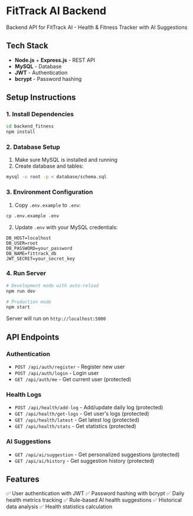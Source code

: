 # FitTrack AI Backend

Backend API for FitTrack AI - Health & Fitness Tracker with AI Suggestions

## Tech Stack
- **Node.js** + **Express.js** - REST API
- **MySQL** - Database
- **JWT** - Authentication
- **bcrypt** - Password hashing

## Setup Instructions

### 1. Install Dependencies
```bash
cd backend_fitness
npm install
```

### 2. Database Setup
1. Make sure MySQL is installed and running
2. Create database and tables:
```bash
mysql -u root -p < database/schema.sql
```

### 3. Environment Configuration
1. Copy `.env.example` to `.env`:
```bash
cp .env.example .env
```

2. Update `.env` with your MySQL credentials:
```env
DB_HOST=localhost
DB_USER=root
DB_PASSWORD=your_password
DB_NAME=fittrack_db
JWT_SECRET=your_secret_key
```

### 4. Run Server
```bash
# Development mode with auto-reload
npm run dev

# Production mode
npm start
```

Server will run on `http://localhost:5000`

## API Endpoints

### Authentication
- `POST /api/auth/register` - Register new user
- `POST /api/auth/login` - Login user
- `GET /api/auth/me` - Get current user (protected)

### Health Logs
- `POST /api/health/add-log` - Add/update daily log (protected)
- `GET /api/health/get-logs` - Get user's logs (protected)
- `GET /api/health/latest` - Get latest log (protected)
- `GET /api/health/stats` - Get statistics (protected)

### AI Suggestions
- `GET /api/ai/suggestion` - Get personalized suggestions (protected)
- `GET /api/ai/history` - Get suggestion history (protected)

## Features
✅ User authentication with JWT
✅ Password hashing with bcrypt
✅ Daily health metrics tracking
✅ Rule-based AI health suggestions
✅ Historical data analysis
✅ Health statistics calculation
